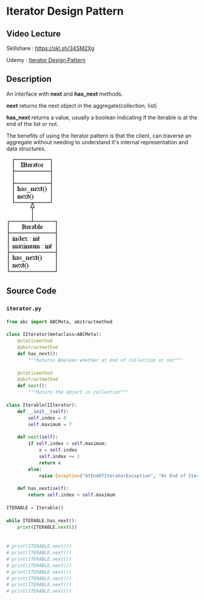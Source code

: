 # Iterator Design Pattern

## Video Lecture
Skillshare : <a href="https://skl.sh/34SM2Xg" target="_blank" title="Iterator Design Pattern">https://skl.sh/34SM2Xg</a>

Udemy : <a href="https://www.udemy.com/course/design-patterns-in-python/learn/lecture/16510272/?referralCode=7B677DD7A9580F2FFD8F" target="_blank" title="Iterator Design Pattern">Iterator Design Pattern</a>

## Description

An interface with **next** and **has_next** methods.

**next** returns the next object in the aggregate(collection, list)

**has_next** returns a value, usually a boolean indicating if the iterable is at the end of the list or not.

The benefits of using the Iterator pattern is that the client, can traverse an aggregate without needing to understand it's internal representation and data structures.

![Iterator Pattern UML Diagram](iterator.png)

## Source Code

### **`iterator.py`**
```python
from abc import ABCMeta, abstractmethod

class IIterator(metaclass=ABCMeta):
    @staticmethod
    @abstractmethod
    def has_next():
        """Returns Boolean whether at end of collection or not"""

    @staticmethod
    @abstractmethod
    def next():
        """Return the object in collection"""

class Iterable(IIterator):
    def __init__(self):
        self.index = 0
        self.maximum = 7

    def next(self):
        if self.index < self.maximum:
            x = self.index
            self.index += 1
            return x
        else:
            raise Exception("AtEndOfIteratorException", "At End of Iterator")

    def has_next(self):
        return self.index < self.maximum

ITERABLE = Iterable()

while ITERABLE.has_next():
    print(ITERABLE.next())

    
# print(ITERABLE.next())
# print(ITERABLE.next())
# print(ITERABLE.next())
# print(ITERABLE.next())
# print(ITERABLE.next())
# print(ITERABLE.next())
# print(ITERABLE.next())
# print(ITERABLE.next())

        
```